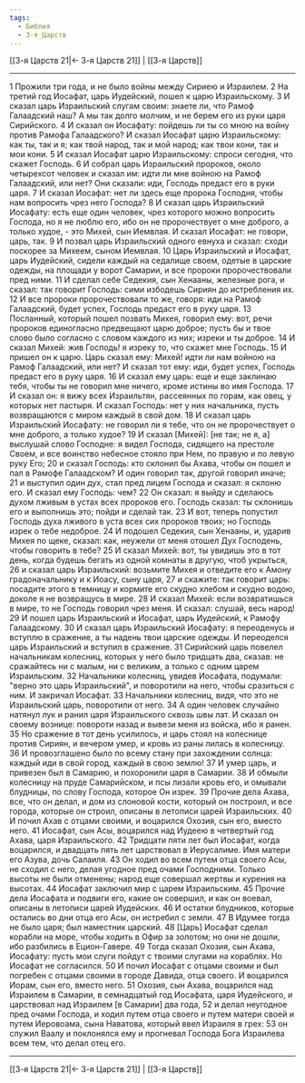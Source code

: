 ```yaml
---
tags:
  - Библия
  - 3-я_Царств
---
```

[[3-я Царств 21|← 3-я Царств 21]] | [[3-я Царств]]

---
1 Прожили три года, и не было войны между Сириею и Израилем.
2 На третий год Иосафат, царь Иудейский, пошел к царю Израильскому.
3 И сказал царь Израильский слугам своим: знаете ли, что Рамоф Галаадский наш? А мы так долго молчим, и не берем его из руки царя Сирийского.
4 И сказал он Иосафату: пойдешь ли ты со мною на войну против Рамофа Галаадского? И сказал Иосафат царю Израильскому: как ты, так и я; как твой народ, так и мой народ; как твои кони, так и мои кони.
5 И сказал Иосафат царю Израильскому: спроси сегодня, что скажет Господь.
6 И собрал царь Израильский пророков, около четырехсот человек и сказал им: идти ли мне войною на Рамоф Галаадский, или нет? Они сказали: иди, Господь предаст его в руки царя.
7 И сказал Иосафат: нет ли здесь еще пророка Господня, чтобы нам вопросить чрез него Господа?
8 И сказал царь Израильский Иосафату: есть еще один человек, чрез которого можно вопросить Господа, но я не люблю его, ибо он не пророчествует о мне доброго, а только худое, - это Михей, сын Иемвлая. И сказал Иосафат: не говори, царь, так.
9 И позвал царь Израильский одного евнуха и сказал: сходи поскорее за Михеем, сыном Иемвлая.
10 Царь Израильский и Иосафат, царь Иудейский, сидели каждый на седалище своем, одетые в царские одежды, на площади у ворот Самарии, и все пророки пророчествовали пред ними.
11 И сделал себе Седекия, сын Хенааны, железные рога, и сказал: так говорит Господь: сими избодешь Сириян до истребления их.
12 И все пророки пророчествовали то же, говоря: иди на Рамоф Галаадский, будет успех, Господь предаст его в руку царя.
13 Посланный, который пошел позвать Михея, говорил ему: вот, речи пророков единогласно предвещают царю доброе; пусть бы и твое слово было согласно с словом каждого из них; изреки и ты доброе.
14 И сказал Михей: жив Господь! я изреку то, что скажет мне Господь.
15 И пришел он к царю. Царь сказал ему: Михей! идти ли нам войною на Рамоф Галаадский, или нет? И сказал тот ему: иди, будет успех, Господь предаст его в руку царя.
16 И сказал ему царь: еще и еще заклинаю тебя, чтобы ты не говорил мне ничего, кроме истины во имя Господа.
17 И сказал он: я вижу всех Израильтян, рассеянных по горам, как овец, у которых нет пастыря. И сказал Господь: нет у них начальника, пусть возвращаются с миром каждый в свой дом.
18 И сказал царь Израильский Иосафату: не говорил ли я тебе, что он не пророчествует о мне доброго, а только худое?
19 И сказал [Михей]: [не так; не я, а] выслушай слово Господне: я видел Господа, сидящего на престоле Своем, и все воинство небесное стояло при Нем, по правую и по левую руку Его;
20 и сказал Господь: кто склонил бы Ахава, чтобы он пошел и пал в Рамофе Галаадском? И один говорил так, другой говорил иначе;
21 и выступил один дух, стал пред лицем Господа и сказал: я склоню его. И сказал ему Господь: чем?
22 Он сказал: я выйду и сделаюсь духом лживым в устах всех пророков его. Господь сказал: ты склонишь его и выполнишь это; пойди и сделай так.
23 И вот, теперь попустил Господь духа лживого в уста всех сих пророков твоих; но Господь изрек о тебе недоброе.
24 И подошел Седекия, сын Хенааны, и, ударив Михея по щеке, сказал: как, неужели от меня отошел Дух Господень, чтобы говорить в тебе?
25 И сказал Михей: вот, ты увидишь это в тот день, когда будешь бегать из одной комнаты в другую, чтоб укрыться,
26 и сказал царь Израильский: возьмите Михея и отведите его к Амону градоначальнику и к Иоасу, сыну царя,
27 и скажите: так говорит царь: посадите этого в темницу и кормите его скудно хлебом и скудно водою, доколе я не возвращусь в мире.
28 И сказал Михей: если возвратишься в мире, то не Господь говорил чрез меня. И сказал: слушай, весь народ!
29 И пошел царь Израильский и Иосафат, царь Иудейский, к Рамофу Галаадскому.
30 И сказал царь Израильский Иосафату: я переоденусь и вступлю в сражение, а ты надень твои царские одежды. И переоделся царь Израильский и вступил в сражение.
31 Сирийский царь повелел начальникам колесниц, которых у него было тридцать два, сказав: не сражайтесь ни с малым, ни с великим, а только с одним царем Израильским.
32 Начальники колесниц, увидев Иосафата, подумали: "верно это царь Израильский", и поворотили на него, чтобы сразиться с ним. И закричал Иосафат.
33 Начальники колесниц, видя, что это не Израильский царь, поворотили от него.
34 А один человек случайно натянул лук и ранил царя Израильского сквозь швы лат. И сказал он своему вознице: повороти назад и вывези меня из войска, ибо я ранен.
35 Но сражение в тот день усилилось, и царь стоял на колеснице против Сириян, и вечером умер, и кровь из раны лилась в колесницу.
36 И провозглашено было по всему стану при захождении солнца: каждый иди в свой город, каждый в свою землю!
37 И умер царь, и привезен был в Самарию, и похоронили царя в Самарии.
38 И обмыли колесницу на пруде Самарийском, и псы лизали кровь его, и омывали блудницы, по слову Господа, которое Он изрек.
39 Прочие дела Ахава, все, что он делал, и дом из слоновой кости, который он построил, и все города, которые он строил, описаны в летописи царей Израильских.
40 И почил Ахав с отцами своими, и воцарился Охозия, сын его, вместо него.
41 Иосафат, сын Асы, воцарился над Иудеею в четвертый год Ахава, царя Израильского.
42 Тридцати пяти лет был Иосафат, когда воцарился, и двадцать пять лет царствовал в Иерусалиме. Имя матери его Азува, дочь Салаиля.
43 Он ходил во всем путем отца своего Асы, не сходил с него, делая угодное пред очами Господними. Только высоты не были отменены; народ еще совершал жертвы и курения на высотах.
44 Иосафат заключил мир с царем Израильским.
45 Прочие дела Иосафата и подвиги его, какие он совершил, и как он воевал, описаны в летописи царей Иудейских.
46 И остатки блудников, которые остались во дни отца его Асы, он истребил с земли.
47 В Идумее тогда не было царя; был наместник царский.
48 [Царь] Иосафат сделал корабли на море, чтобы ходить в Офир за золотом; но они не дошли, ибо разбились в Ецион-Гавере.
49 Тогда сказал Охозия, сын Ахава, Иосафату: пусть мои слуги пойдут с твоими слугами на кораблях. Но Иосафат не согласился.
50 И почил Иосафат с отцами своими и был погребен с отцами своими в городе Давида, отца своего. И воцарился Иорам, сын его, вместо него.
51 Охозия, сын Ахава, воцарился над Израилем в Самарии, в семнадцатый год Иосафата, царя Иудейского, и царствовал над Израилем [в Самарии] два года,
52 и делал неугодное пред очами Господа, и ходил путем отца своего и путем матери своей и путем Иеровоама, сына Наватова, который ввел Израиля в грех:
53 он служил Ваалу и поклонялся ему и прогневал Господа Бога Израилева всем тем, что делал отец его.

---
[[3-я Царств 21|← 3-я Царств 21]] | [[3-я Царств]]